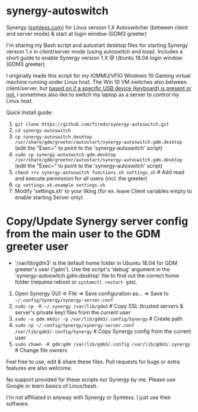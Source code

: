 # synergy-autoswitch

Synergy ([symless.com](https://symless.com/synergy)) for Linux version 1.X Autoswitcher (between client and server mode) &amp; start at login window (GDM3 greeter)

I'm sharing my Bash script and autostart desktop files for starting Synergy version 1.x in client/server mode (using autoswitch and loop). Includes a short guide to enable Synergy version 1.X @ Ubuntu 18.04 login window (GDM3 greeter).

I originally made this script for my IOMMU/VFIO Windows 10 Gaming virtual machine running under Linux host. The Win 10 VM switches also between client/server, but [based on if a specific USB device (keyboard) is present or not.](https://github.com/firedo/synergy-windows-switch-usb) I sometimes also like to switch my laptop as a server to control my Linux host.

Quick Install guide:

1. `git clone https://github.com/firedo/synergy-autoswitch.git`
1. `cd synergy-autoswitch`
1. `cp synergy-autoswitch.desktop /usr/share/gdm/greeter/autostart/synergy-autoswitch.gdm.desktop` (edit the "Exec=" to point to the 'synergy-autoswitch' script)
1. `sudo cp synergy-autoswitch.gdm.desktop /usr/share/gdm/greeter/autostart/synergy-autoswitch.gdm.desktop` (edit the "Exec=" to point to the 'synergy-autoswitch' script)
1. `chmod +rx synergy-autoswitch functions.sh settings.sh` # Add read and execute permission for all users (incl. the greeter)
1. `cp settings.sh.example settings.sh`
1. Modify 'settings.sh' to your liking (for ex. leave Client variables empty to enable starting Server only)


Copy/Update Synergy server config from the main user to the GDM greeter user
============================================================================

* '/var/lib/gdm3' is the default home folder in Ubuntu 18.04 for GDM greeter's user ('gdm'). Use the script's 'debug' argument in the 'synergy-autoswitch.gdm.desktop' file to find out the correct home folder (requires reboot or `systemctl restart gdm`).

1. Open Synergy GUI => File => Save configuration as... => Save to `~/.config/Synergy/synergy-server.conf`
1. `sudo cp -R ~/.synergy /var/lib/gdm3` # Copy SSL (trusted servers & server's private key) files from the current user
1. `sudo -u gdm mkdir -p /var/lib/gdm3/.config/Synergy` # Create path
1. `sudo cp ~/.config/Synergy/synergy-server.conf /var/lib/gdm3/.config/Synergy` # Copy Synergy config from the current user
1. `sudo chown -R gdm:gdm /var/lib/gdm3/.config /var/lib/gdm3/.synergy` # Change file owners


Feel free to use, edit & share these files. Pull requests for bugs or extra features are also welcome.

No support provided for these scripts nor Synergy by me. Please use Google or learn basics of Linux/bash.

I'm not affiliated in anyway with Synergy or Symless. I just use their software.
